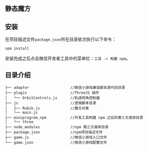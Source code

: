 ## 静态魔方

## 安装

在项目描述文件`package.json`所在目录依次执行以下命令：

```bash
npm install
```

安装完成之后点击微信开发者工具中的菜单栏：`工具 -> 构建 npm`。

## 目录介绍

```
├── adapter                   //微信小游戏兼容脚本源代码目录
├── plugin                    //ThreeJS 插件
│   └── OrbitControls.js      //轨道视角控制器
├── js                        //逻辑脚本目录
│   ├── Rubik.js              //魔方对象
│   └── main.js
├── miniprogram_npm           //开发工具构建 npm 之后的第三方类库目录
│   └── three
├── node_modules              //npm 第三方类库目录
├── package.json              //npm项目描述文件
├── game.js                   //微信小游戏入口文件
└── game.json                 //微信小游戏配置文件
```
